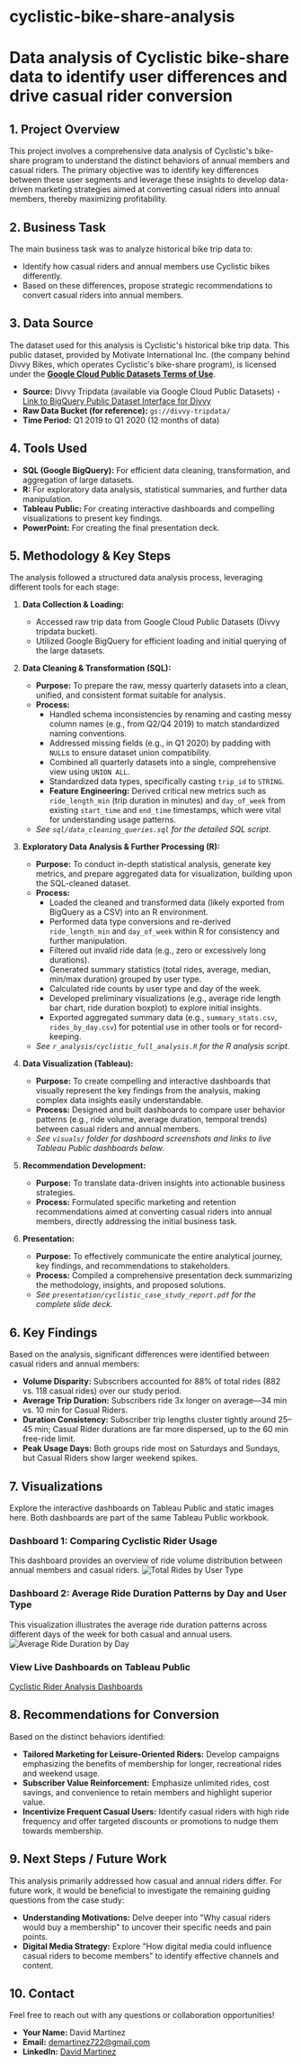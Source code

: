 # cyclistic-bike-share-analysis
# Data analysis of Cyclistic bike-share data to identify user differences and drive casual rider conversion

## 1. Project Overview

This project involves a comprehensive data analysis of Cyclistic's bike-share program to understand the distinct behaviors of annual members and casual riders. The primary objective was to identify key differences between these user segments and leverage these insights to develop data-driven marketing strategies aimed at converting casual riders into annual members, thereby maximizing profitability.

## 2. Business Task

The main business task was to analyze historical bike trip data to:
* Identify how casual riders and annual members use Cyclistic bikes differently.
* Based on these differences, propose strategic recommendations to convert casual riders into annual members.

## 3. Data Source

The dataset used for this analysis is Cyclistic's historical bike trip data. This public dataset, provided by Motivate International Inc. (the company behind Divvy Bikes, which operates Cyclistic's bike-share program), is licensed under the **[Google Cloud Public Datasets Terms of Use](https://cloud.google.com/terms/service-terms/maps-platform)**.

* **Source:** Divvy Tripdata (available via Google Cloud Public Datasets) - [Link to BigQuery Public Dataset Interface for Divvy](https://console.cloud.google.com/marketplace/details/city-of-chicago/divvy-bikeshare)
* **Raw Data Bucket (for reference):** `gs://divvy-tripdata/`
* **Time Period:** Q1 2019 to Q1 2020 (12 months of data)

## 4. Tools Used

* **SQL (Google BigQuery):** For efficient data cleaning, transformation, and aggregation of large datasets.
* **R:** For exploratory data analysis, statistical summaries, and further data manipulation.
* **Tableau Public:** For creating interactive dashboards and compelling visualizations to present key findings.
* **PowerPoint:** For creating the final presentation deck.

## 5. Methodology & Key Steps

The analysis followed a structured data analysis process, leveraging different tools for each stage:

1.  **Data Collection & Loading:**
    * Accessed raw trip data from Google Cloud Public Datasets (Divvy tripdata bucket).
    * Utilized Google BigQuery for efficient loading and initial querying of the large datasets.

2.  **Data Cleaning & Transformation (SQL):**
    * **Purpose:** To prepare the raw, messy quarterly datasets into a clean, unified, and consistent format suitable for analysis.
    * **Process:**
        * Handled schema inconsistencies by renaming and casting messy column names (e.g., from Q2/Q4 2019) to match standardized naming conventions.
        * Addressed missing fields (e.g., in Q1 2020) by padding with `NULL`s to ensure dataset union compatibility.
        * Combined all quarterly datasets into a single, comprehensive view using `UNION ALL`.
        * Standardized data types, specifically casting `trip_id` to `STRING`.
        * **Feature Engineering:** Derived critical new metrics such as `ride_length_min` (trip duration in minutes) and `day_of_week` from existing `start_time` and `end_time` timestamps, which were vital for understanding usage patterns.
    * *See `sql/data_cleaning_queries.sql` for the detailed SQL script.*

3.  **Exploratory Data Analysis & Further Processing (R):**
    * **Purpose:** To conduct in-depth statistical analysis, generate key metrics, and prepare aggregated data for visualization, building upon the SQL-cleaned dataset.
    * **Process:**
        * Loaded the cleaned and transformed data (likely exported from BigQuery as a CSV) into an R environment.
        * Performed data type conversions and re-derived `ride_length_min` and `day_of_week` within R for consistency and further manipulation.
        * Filtered out invalid ride data (e.g., zero or excessively long durations).
        * Generated summary statistics (total rides, average, median, min/max duration) grouped by user type.
        * Calculated ride counts by user type and day of the week.
        * Developed preliminary visualizations (e.g., average ride length bar chart, ride duration boxplot) to explore initial insights.
        * Exported aggregated summary data (e.g., `summary_stats.csv`, `rides_by_day.csv`) for potential use in other tools or for record-keeping.
    * *See `r_analysis/cyclistic_full_analysis.R` for the R analysis script.*

4.  **Data Visualization (Tableau):**
    * **Purpose:** To create compelling and interactive dashboards that visually represent the key findings from the analysis, making complex data insights easily understandable.
    * **Process:** Designed and built dashboards to compare user behavior patterns (e.g., ride volume, average duration, temporal trends) between casual riders and annual members.
    * *See `visuals/` folder for dashboard screenshots and links to live Tableau Public dashboards below.*

5.  **Recommendation Development:**
    * **Purpose:** To translate data-driven insights into actionable business strategies.
    * **Process:** Formulated specific marketing and retention recommendations aimed at converting casual riders into annual members, directly addressing the initial business task.

6.  **Presentation:**
    * **Purpose:** To effectively communicate the entire analytical journey, key findings, and recommendations to stakeholders.
    * **Process:** Compiled a comprehensive presentation deck summarizing the methodology, insights, and proposed solutions.
    * *See `presentation/cyclistic_case_study_report.pdf` for the complete slide deck.*

## 6. Key Findings

Based on the analysis, significant differences were identified between casual riders and annual members:

* **Volume Disparity:** Subscribers accounted for 88% of total rides (882 vs. 118 casual rides) over our study period.
* **Average Trip Duration:** Subscribers ride 3x longer on average—34 min vs. 10 min for Casual Riders.
* **Duration Consistency:** Subscriber trip lengths cluster tightly around 25–45 min; Casual Rider durations are far more dispersed, up to the 60 min free-ride limit.
* **Peak Usage Days:** Both groups ride most on Saturdays and Sundays, but Casual Riders show larger weekend spikes.

## 7. Visualizations

Explore the interactive dashboards on Tableau Public and static images here. Both dashboards are part of the same Tableau Public workbook.

### **Dashboard 1: Comparing Cyclistic Rider Usage**
This dashboard provides an overview of ride volume distribution between annual members and casual riders.
![Total Rides by User Type](visuals/comparing_cyclistic_rider_usage.png)

### **Dashboard 2: Average Ride Duration Patterns by Day and User Type**
This visualization illustrates the average ride duration patterns across different days of the week for both casual and annual users.
![Average Ride Duration by Day](visuals/cyclistic_avg_ride_duration_by_day.png)

### **View Live Dashboards on Tableau Public**
[Cyclistic Rider Analysis Dashboards](https://public.tableau.com/app/profile/david.martinez6844/viz/CyclisticRiderAnalysis_17472629388140/Dashboard1)

## 8. Recommendations for Conversion

Based on the distinct behaviors identified:

* **Tailored Marketing for Leisure-Oriented Riders:** Develop campaigns emphasizing the benefits of membership for longer, recreational rides and weekend usage.
* **Subscriber Value Reinforcement:** Emphasize unlimited rides, cost savings, and convenience to retain members and highlight superior value.
* **Incentivize Frequent Casual Users:** Identify casual riders with high ride frequency and offer targeted discounts or promotions to nudge them towards membership.

## 9. Next Steps / Future Work

This analysis primarily addressed how casual and annual riders differ. For future work, it would be beneficial to investigate the remaining guiding questions from the case study:

* **Understanding Motivations:** Delve deeper into "Why casual riders would buy a membership" to uncover their specific needs and pain points.
* **Digital Media Strategy:** Explore "How digital media could influence casual riders to become members" to identify effective channels and content.

## 10. Contact

Feel free to reach out with any questions or collaboration opportunities!

* **Your Name:** David Martinez
* **Email:** [demartinez722@gmail.com](mailto:demartinez722@gmail.com)
* **LinkedIn:** [David Martinez](https://www.linkedin.com/in/david-espejel-martinez)
